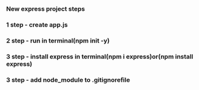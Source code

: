 ### New express project steps

### 1 step - create app.js
### 2 step - run in terminal(npm init -y)
### 3 step - install express in terminal(npm i express)or(npm install express)
### 3 step - add node_module to .gitignorefile